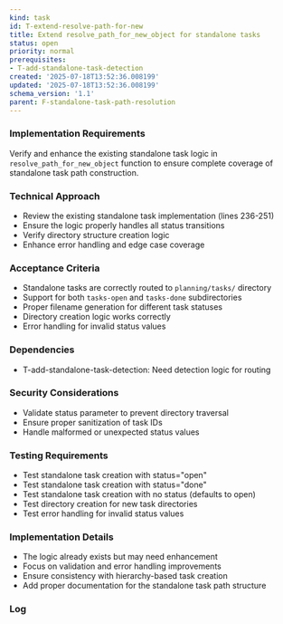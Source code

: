 ```yaml
---
kind: task
id: T-extend-resolve-path-for-new
title: Extend resolve_path_for_new_object for standalone tasks
status: open
priority: normal
prerequisites:
- T-add-standalone-task-detection
created: '2025-07-18T13:52:36.008199'
updated: '2025-07-18T13:52:36.008199'
schema_version: '1.1'
parent: F-standalone-task-path-resolution
---
```

### Implementation Requirements
Verify and enhance the existing standalone task logic in `resolve_path_for_new_object` function to ensure complete coverage of standalone task path construction.

### Technical Approach
- Review the existing standalone task implementation (lines 236-251)
- Ensure the logic properly handles all status transitions
- Verify directory structure creation logic
- Enhance error handling and edge case coverage

### Acceptance Criteria
- Standalone tasks are correctly routed to `planning/tasks/` directory
- Support for both `tasks-open` and `tasks-done` subdirectories
- Proper filename generation for different task statuses
- Directory creation logic works correctly
- Error handling for invalid status values

### Dependencies
- T-add-standalone-task-detection: Need detection logic for routing

### Security Considerations
- Validate status parameter to prevent directory traversal
- Ensure proper sanitization of task IDs
- Handle malformed or unexpected status values

### Testing Requirements
- Test standalone task creation with status="open"
- Test standalone task creation with status="done"
- Test standalone task creation with no status (defaults to open)
- Test directory creation for new task directories
- Test error handling for invalid status values

### Implementation Details
- The logic already exists but may need enhancement
- Focus on validation and error handling improvements
- Ensure consistency with hierarchy-based task creation
- Add proper documentation for the standalone task path structure

### Log

